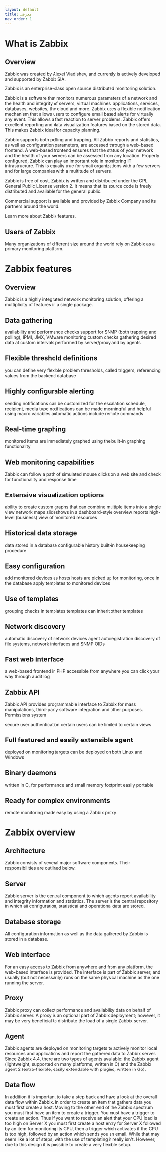 ```yaml
---
layout: default
title: معرفی
nav_order: 1
---
```


# What is Zabbix
## Overview
Zabbix was created by Alexei Vladishev, and currently is actively developed and supported by Zabbix SIA.

Zabbix is an enterprise-class open source distributed monitoring solution.

Zabbix is a software that monitors numerous parameters of a network and the health and integrity of servers, virtual machines, applications, services, databases, websites, the cloud and more. Zabbix uses a flexible notification mechanism that allows users to configure email based alerts for virtually any event. This allows a fast reaction to server problems. Zabbix offers excellent reporting and data visualization features based on the stored data. This makes Zabbix ideal for capacity planning.

Zabbix supports both polling and trapping. All Zabbix reports and statistics, as well as configuration parameters, are accessed through a web-based frontend. A web-based frontend ensures that the status of your network and the health of your servers can be assessed from any location. Properly configured, Zabbix can play an important role in monitoring IT infrastructure. This is equally true for small organizations with a few servers and for large companies with a multitude of servers.

Zabbix is free of cost. Zabbix is written and distributed under the GPL General Public License version 2. It means that its source code is freely distributed and available for the general public.

Commercial support is available and provided by Zabbix Company and its partners around the world.

Learn more about Zabbix features.

## Users of Zabbix
Many organizations of different size around the world rely on Zabbix as a primary monitoring platform.



# Zabbix features
## Overview
Zabbix is a highly integrated network monitoring solution, offering a multiplicity of features in a single package.

## Data gathering

availability and performance checks
support for SNMP (both trapping and polling), IPMI, JMX, VMware monitoring
custom checks
gathering desired data at custom intervals
performed by server/proxy and by agents
## Flexible threshold definitions

you can define very flexible problem thresholds, called triggers, referencing values from the backend database
## Highly configurable alerting

sending notifications can be customized for the escalation schedule, recipient, media type
notifications can be made meaningful and helpful using macro variables
automatic actions include remote commands
## Real-time graphing

monitored items are immediately graphed using the built-in graphing functionality
## Web monitoring capabilities

Zabbix can follow a path of simulated mouse clicks on a web site and check for functionality and response time
## Extensive visualization options

ability to create custom graphs that can combine multiple items into a single view
network maps
slideshows in a dashboard-style overview
reports
high-level (business) view of monitored resources
## Historical data storage

data stored in a database
configurable history
built-in housekeeping procedure
## Easy configuration

add monitored devices as hosts
hosts are picked up for monitoring, once in the database
apply templates to monitored devices
## Use of templates

grouping checks in templates
templates can inherit other templates
## Network discovery

automatic discovery of network devices
agent autoregistration
discovery of file systems, network interfaces and SNMP OIDs
## Fast web interface

a web-based frontend in PHP
accessible from anywhere
you can click your way through
audit log
## Zabbix API

Zabbix API provides programmable interface to Zabbix for mass manipulations, third-party software integration and other purposes.
Permissions system

secure user authentication
certain users can be limited to certain views
## Full featured and easily extensible agent

deployed on monitoring targets
can be deployed on both Linux and Windows
## Binary daemons

written in C, for performance and small memory footprint
easily portable
## Ready for complex environments

remote monitoring made easy by using a Zabbix proxy



# Zabbix overview
## Architecture
Zabbix consists of several major software components. Their responsibilities are outlined below.

## Server
Zabbix server is the central component to which agents report availability and integrity information and statistics. The server is the central repository in which all configuration, statistical and operational data are stored.

## Database storage
All configuration information as well as the data gathered by Zabbix is stored in a database.

## Web interface
For an easy access to Zabbix from anywhere and from any platform, the web-based interface is provided. The interface is part of Zabbix server, and usually (but not necessarily) runs on the same physical machine as the one running the server.

## Proxy
Zabbix proxy can collect performance and availability data on behalf of Zabbix server. A proxy is an optional part of Zabbix deployment; however, it may be very beneficial to distribute the load of a single Zabbix server.

## Agent
Zabbix agents are deployed on monitoring targets to actively monitor local resources and applications and report the gathered data to Zabbix server. Since Zabbix 4.4, there are two types of agents available: the Zabbix agent (lightweight, supported on many platforms, written in C) and the Zabbix agent 2 (extra-flexible, easily extendable with plugins, written in Go).

## Data flow
In addition it is important to take a step back and have a look at the overall data flow within Zabbix. In order to create an item that gathers data you must first create a host. Moving to the other end of the Zabbix spectrum you must first have an item to create a trigger. You must have a trigger to create an action. Thus if you want to receive an alert that your CPU load is too high on Server X you must first create a host entry for Server X followed by an item for monitoring its CPU, then a trigger which activates if the CPU is too high, followed by an action which sends you an email. While that may seem like a lot of steps, with the use of templating it really isn't. However, due to this design it is possible to create a very flexible setup.